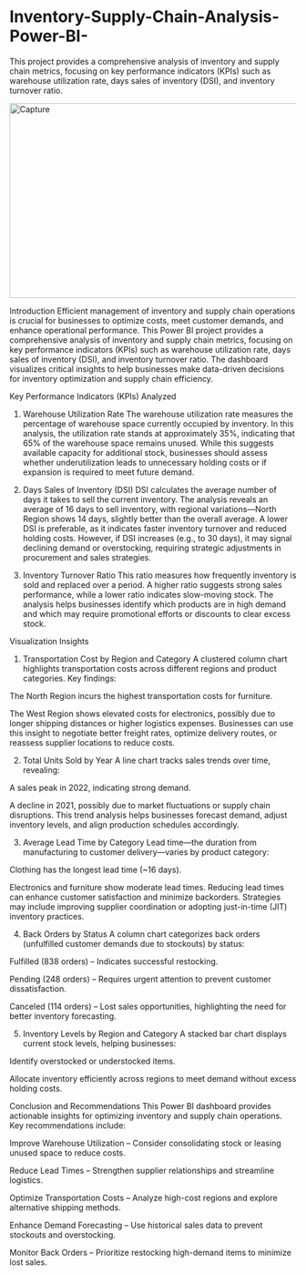 # Inventory-Supply-Chain-Analysis-Power-BI-
This project provides a comprehensive analysis of inventory and supply chain metrics, focusing on key performance indicators (KPIs) such as warehouse utilization rate, days sales of inventory (DSI), and inventory turnover ratio.

<img width="608" height="342" alt="Capture" src="https://github.com/user-attachments/assets/9d09f730-6f00-4393-a55f-493c74efe4c3" />


Introduction
Efficient management of inventory and supply chain operations is crucial for businesses to optimize costs, meet customer demands, and enhance operational performance. This Power BI project provides a comprehensive analysis of inventory and supply chain metrics, focusing on key performance indicators (KPIs) such as warehouse utilization rate, days sales of inventory (DSI), and inventory turnover ratio. The dashboard visualizes critical insights to help businesses make data-driven decisions for inventory optimization and supply chain efficiency.

Key Performance Indicators (KPIs) Analyzed
1. Warehouse Utilization Rate
The warehouse utilization rate measures the percentage of warehouse space currently occupied by inventory. In this analysis, the utilization rate stands at approximately 35%, indicating that 65% of the warehouse space remains unused. While this suggests available capacity for additional stock, businesses should assess whether underutilization leads to unnecessary holding costs or if expansion is required to meet future demand.

2. Days Sales of Inventory (DSI)
DSI calculates the average number of days it takes to sell the current inventory. The analysis reveals an average of 16 days to sell inventory, with regional variations—North Region shows 14 days, slightly better than the overall average. A lower DSI is preferable, as it indicates faster inventory turnover and reduced holding costs. However, if DSI increases (e.g., to 30 days), it may signal declining demand or overstocking, requiring strategic adjustments in procurement and sales strategies.

3. Inventory Turnover Ratio
This ratio measures how frequently inventory is sold and replaced over a period. A higher ratio suggests strong sales performance, while a lower ratio indicates slow-moving stock. The analysis helps businesses identify which products are in high demand and which may require promotional efforts or discounts to clear excess stock.

Visualization Insights
1. Transportation Cost by Region and Category
A clustered column chart highlights transportation costs across different regions and product categories. Key findings:

The North Region incurs the highest transportation costs for furniture.

The West Region shows elevated costs for electronics, possibly due to longer shipping distances or higher logistics expenses.
Businesses can use this insight to negotiate better freight rates, optimize delivery routes, or reassess supplier locations to reduce costs.

2. Total Units Sold by Year
A line chart tracks sales trends over time, revealing:

A sales peak in 2022, indicating strong demand.

A decline in 2021, possibly due to market fluctuations or supply chain disruptions.
This trend analysis helps businesses forecast demand, adjust inventory levels, and align production schedules accordingly.

3. Average Lead Time by Category
Lead time—the duration from manufacturing to customer delivery—varies by product category:

Clothing has the longest lead time (~16 days).

Electronics and furniture show moderate lead times.
Reducing lead times can enhance customer satisfaction and minimize backorders. Strategies may include improving supplier coordination or adopting just-in-time (JIT) inventory practices.

4. Back Orders by Status
A column chart categorizes back orders (unfulfilled customer demands due to stockouts) by status:

Fulfilled (838 orders) – Indicates successful restocking.

Pending (248 orders) – Requires urgent attention to prevent customer dissatisfaction.

Canceled (114 orders) – Lost sales opportunities, highlighting the need for better inventory forecasting.

5. Inventory Levels by Region and Category
A stacked bar chart displays current stock levels, helping businesses:

Identify overstocked or understocked items.

Allocate inventory efficiently across regions to meet demand without excess holding costs.

Conclusion and Recommendations
This Power BI dashboard provides actionable insights for optimizing inventory and supply chain operations. Key recommendations include:

Improve Warehouse Utilization – Consider consolidating stock or leasing unused space to reduce costs.

Reduce Lead Times – Strengthen supplier relationships and streamline logistics.

Optimize Transportation Costs – Analyze high-cost regions and explore alternative shipping methods.

Enhance Demand Forecasting – Use historical sales data to prevent stockouts and overstocking.

Monitor Back Orders – Prioritize restocking high-demand items to minimize lost sales.
